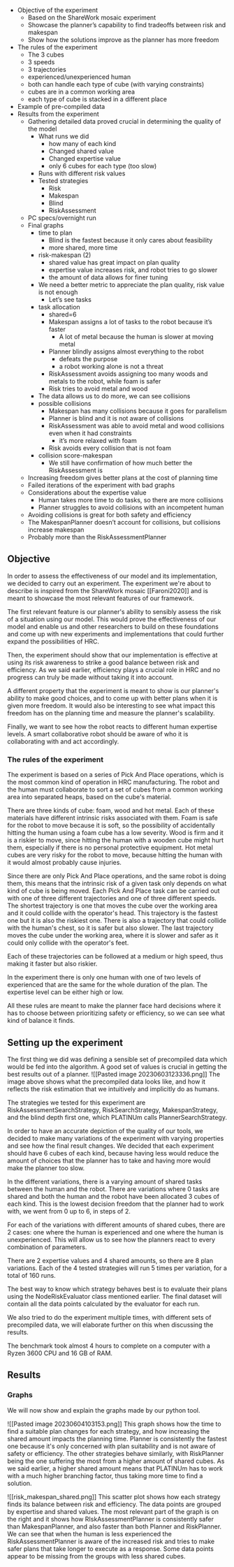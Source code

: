 - Objective of the experiment
    - Based on the ShareWork mosaic experiment
    - Showcase the planner’s capability to find tradeoffs between risk and makespan
    - Show how the solutions improve as the planner has more freedom
- The rules of the experiment
    - The 3 cubes
    - 3 speeds
    - 3 trajectories
    - experienced/unexperienced human
    - both can handle each type of cube (with varying constraints)
    - cubes are in a common working area
    - each type of cube is stacked in a different place
- Example of pre-compiled data
- Results from the experiment
    - Gathering detailed data proved crucial in determining the quality of the model
        - What runs we did
            - how many of each kind
            - Changed shared value
            - Changed expertise value
            - only 6 cubes for each type (too slow)
        - Runs with different risk values
        - Tested strategies
            - Risk
            - Makespan
            - Blind
            - RiskAssessment
    - PC specs/overnight run
    - Final graphs
        - time to plan
            - Blind is the fastest because it only cares about feasibility
            - more shared, more time
        - risk-makespan (2)
            - shared value has great impact on plan quality
            - expertise value increases risk, and robot tries to go slower
            - the amount of data allows for finer tuning
        - We need a better metric to appreciate the plan quality, risk value is not enough
            - Let’s see tasks
        - task allocation
            - shared=6
            - Makespan assigns a lot of tasks to the robot because it’s faster
                - A lot of metal because the human is slower at moving metal
            - Planner blindly assigns almost everything to the robot
                - defeats the purpose
                - a robot working alone is not a threat
            - RiskAssessment avoids assigning too many woods and metals to the robot, while foam is safer
            - Risk tries to avoid metal and wood
        - The data allows us to do more, we can see collisions
        - possible collisions
            - Makespan has many collisions because it goes for parallelism
            - Planner is blind and it is not aware of collisions
            - RiskAssessment was able to avoid metal and wood collisions even when it had constraints
                - it’s more relaxed with foam
            - Risk avoids every collision that is not foam
        - collision score-makespan
            - We still have confirmation of how much better the RiskAssessment is
    - Increasing freedom gives better plans at the cost of planning time
    - Failed iterations of the experiment with bad graphs
    - Considerations about the expertise value
        - Human takes more time to do tasks, so there are more collisions
        - Planner struggles to avoid collisions with an incompetent human
    - Avoiding collisions is great for both safety and efficiency
	- The MakespanPlanner doesn’t account for collisions, but collisions increase makespan
	- Probably more than the RiskAssessmentPlanner

## Objective
In order to assess the effectiveness of our model and its implementation, we decided to carry out an experiment. The experiment we're about to describe is inspired from the ShareWork mosaic [[Faroni2020]] and is meant to showcase the most relevant features of our framework.

The first relevant feature is our planner's ability to sensibly assess the risk of a situation using our model. This would prove the effectiveness of our model and enable us and other researchers to build on these foundations and come up with new experiments and implementations that could further expand the possibilities of HRC.

Then, the experiment should show that our implementation is effective at using its risk awareness to strike a good balance between risk and efficiency. As we said earlier, efficiency plays a crucial role in HRC and no progress can truly be made without taking it into account.

A different property that the experiment is meant to show is our planner's ability to make good choices, and to come up with better plans when it is given more freedom. It would also be interesting to see what impact this freedom has on the planning time and measure the planner's scalability.

Finally, we want to see how the robot reacts to different human expertise levels. A smart collaborative robot should be aware of who it is collaborating with and act accordingly.

### The rules of the experiment
The experiment is based on a series of Pick And Place operations, which is the most common kind of operation in HRC manufacturing. The robot and the human must collaborate to sort a set of cubes from a common working area into separated heaps, based on the cube's material.

There are three kinds of cube: foam, wood and hot metal. Each of these materials have different intrinsic risks associated with them.
Foam is safe for the robot to move because it is soft, so the possibility of accidentally hitting the human using a foam cube has a low severity.
Wood is firm and it is a riskier to move, since hitting the human with a wooden cube might hurt them, especially if there is no personal protective equipment.
Hot metal cubes are very risky for the robot to move, because hitting the human with it would almost probably cause injuries.

Since there are only Pick And Place operations, and the same robot is doing them, this means that the intrinsic risk of a given task only depends on what kind of cube is being moved.
Each Pick And Place task can be carried out with one of three different trajectories and one of three different speeds.
The shortest trajectory is one that moves the cube over the working area and it could collide with the operator's head. This trajectory is the fastest one but it is also the riskiest one.
There is also a trajectory that could collide with the human's chest, so it is safer but also slower.
The last trajectory moves the cube under the working area, where it is slower and safer as it could only collide with the operator's feet.

Each of these trajectories can be followed at a medium or high speed, thus making it faster but also riskier.

In the experiment there is only one human with one of two levels of experienced that are the same for the whole duration of the plan. The expertise level can be either high or low.

All these rules are meant to make the planner face hard decisions where it has to choose between prioritizing safety or efficiency, so we can see what kind of balance it finds.

## Setting up the experiment
The first thing we did was defining a sensible set of precompiled data which would be fed into the algorithm. A good set of values is crucial in getting the best results out of a planner.
![[Pasted image 20230603123336.png]]
The image above shows what the precompiled data looks like, and how it reflects the risk estimation that we intuitively and implicitly do as humans.

The strategies we tested for this experiment are RiskAssessmentSearchStrategy, RiskSearchStrategy, MakespanStrategy, and the blind depth first one, which PLATINUm calls PlannerSearchStrategy.

In order to have an accurate depiction of the quality of our tools, we decided to make many variations of the experiment with varying properties and see how the final result changes. We decided that each experiment should have 6 cubes of each kind, because having less would reduce the amount of choices that the planner has to take and having more would make the planner too slow.

In the different variations, there is a varying amount of shared tasks between the human and the robot. There are variations where 0 tasks are shared and both the human and the robot have been allocated 3 cubes of each kind. This is the lowest decision freedom that the planner had to work with, we went from 0 up to 6, in steps of 2.

For each of the variations with different amounts of shared cubes, there are 2 cases: one where the human is experienced and one where the human is unexperienced. This will allow us to see how the planners react to every combination of parameters.

There are 2 expertise values and 4 shared amounts, so there are 8 plan variations. Each of the 4 tested strategies will run 5 times per variation, for a total of 160 runs.

The best way to know which strategy behaves best is to evaluate their plans using the NodeRiskEvaluator class mentioned earlier. The final dataset will contain all the data points calculated by the evaluator for each run.

We also tried to do the experiment multiple times, with different sets of precompiled data, we will elaborate further on this when discussing the results.

The benchmark took almost 4 hours to complete on a computer with a Ryzen 3600 CPU and 16 GB of RAM.

## Results

### Graphs
We will now show and explain the graphs made by our python tool.

![[Pasted image 20230604103153.png]]
This graph shows how the time to find a suitable plan changes for each strategy, and how increasing the shared amount impacts the planning time.
Planner is consistently the fastest one because it's only concerned with plan suitability and is not aware of safety or efficiency. The other strategies behave similarly, with RiskPlanner being the one suffering the most from a higher amount of shared cubes.
As we said earlier, a higher shared amount means that PLATINUm has to work with a much higher branching factor, thus taking more time to find a solution.

![[risk_makespan_shared.png]]
This scatter plot shows how each strategy finds its balance between risk and efficiency. The data points are grouped by expertise and shared values. The most relevant part of the graph is on the right and it shows how RIskAssessmentPlanner is consistently safer than MakespanPlanner, and also faster than both Planner and RiskPlanner.
We can see that when the human is less experienced the RiskAssessmentPlanner is aware of the increased risk and tries to make safer plans that take longer to execute as a response.
Some data points appear to be missing from the groups with less shared cubes.